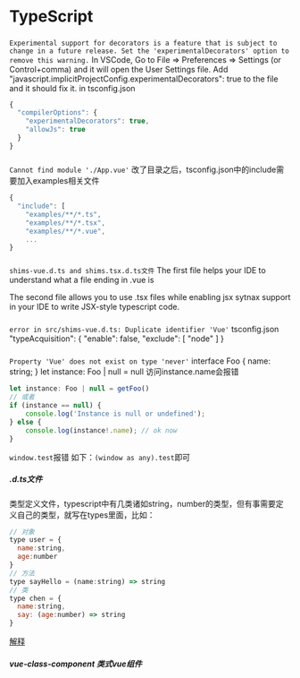 # TypeScript

#####
 `Experimental support for decorators is a feature that is subject to change in a future release. Set the 'experimentalDecorators' option to remove this warning.`
In VSCode, Go to File => Preferences => Settings (or Control+comma) and it will open the User Settings file. Add "javascript.implicitProjectConfig.experimentalDecorators": true to the file and it should fix it.
in tsconfig.json
```js
{
  "compilerOptions": {
    "experimentalDecorators": true,
    "allowJs": true
  }
}
```
#####
`Cannot find module './App.vue'`
改了目录之后，tsconfig.json中的include需要加入examples相关文件
```js
{
  "include": [
    "examples/**/*.ts",
    "examples/**/*.tsx",
    "examples/**/*.vue",
    ...
}
```
#####
```shims-vue.d.ts and shims.tsx.d.ts文件```
The first file helps your IDE to understand what a file ending in .vue is

The second file allows you to use .tsx files while enabling jsx sytnax support in your IDE to write JSX-style typescript code.


#####
```error in src/shims-vue.d.ts: Duplicate identifier 'Vue'```
tsconfig.json
  "typeAcquisition": {
    "enable": false,
    "exclude": [ "node" ]
  }

#####
```Property 'Vue' does not exist on type 'never'```
interface Foo {
  name: string;
}
let instance: Foo | null = null
访问instance.name会报错
```js
let instance: Foo | null = getFoo()
// 或者
if (instance == null) {
    console.log('Instance is null or undefined');
} else {
    console.log(instance!.name); // ok now
}
```

`window.test`报错
如下：`(window as any).test`即可

##### .d.ts文件
类型定义文件，typescript中有几类诸如string，number的类型，但有事需要定义自己的类型，就写在types里面，比如：
```js
// 对象
type user = {
  name:string,
  age:number
}
// 方法
type sayHello = (name:string) => string
// 类
type chen = {
  name:string,
  say: (age:number) => string
}
```

[解释](https://tasaid.com/blog/20171102225101.html)

##### vue-class-component 类式vue组件